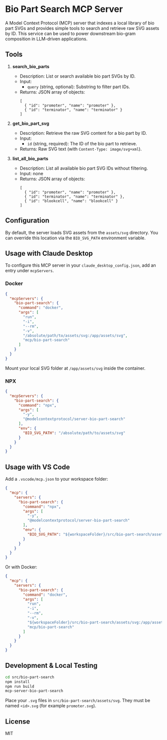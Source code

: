 # Bio Part Search MCP Server

A Model Context Protocol (MCP) server that indexes a local library of bio part SVGs and provides simple tools to search and retrieve raw SVG assets by ID. This service can be used to power downstream bio-gram composition in LLM-driven applications.

## Tools

1. **search_bio_parts**
   - Description: List or search available bio part SVGs by ID.
   - Input:
     - `query` (string, optional): Substring to filter part IDs.
   - Returns: JSON array of objects:
     ```jsonc
     [
       { "id": "promoter", "name": "promoter" },
       { "id": "terminator", "name": "terminator" }
     ]
     ```

2. **get_bio_part_svg**
   - Description: Retrieve the raw SVG content for a bio part by ID.
   - Input:
     - `id` (string, required): The ID of the bio part to retrieve.
   - Returns: Raw SVG text (with `Content-Type: image/svg+xml`).

3. **list_all_bio_parts**
   - Description: List all available bio part SVG IDs without filtering.
   - Input: none
   - Returns: JSON array of objects:
     ```jsonc
     [
       { "id": "promoter", "name": "promoter" },
       { "id": "terminator", "name": "terminator" },
       { "id": "blookcell", "name": "blookcell" }
     ]
     ```

## Configuration

By default, the server loads SVG assets from the `assets/svg` directory. You can override this location via the `BIO_SVG_PATH` environment variable.

## Usage with Claude Desktop

To configure this MCP server in your `claude_desktop_config.json`, add an entry under `mcpServers`.

### Docker

```json
{
  "mcpServers": {
    "bio-part-search": {
      "command": "docker",
      "args": [
        "run",
        "-i",
        "--rm",
        "-v",
        "/absolute/path/to/assets/svg:/app/assets/svg",
        "mcp/bio-part-search"
      ]
    }
  }
}
```

Mount your local SVG folder at `/app/assets/svg` inside the container.

### NPX

```json
{
  "mcpServers": {
    "bio-part-search": {
      "command": "npx",
      "args": [
        "-y",
        "@modelcontextprotocol/server-bio-part-search"
      ],
      "env": {
        "BIO_SVG_PATH": "/absolute/path/to/assets/svg"
      }
    }
  }
}
```

## Usage with VS Code

Add a `.vscode/mcp.json` to your workspace folder:

```json
{
  "mcp": {
    "servers": {
      "bio-part-search": {
        "command": "npx",
        "args": [
          "-y",
          "@modelcontextprotocol/server-bio-part-search"
        ],
        "env": {
          "BIO_SVG_PATH": "${workspaceFolder}/src/bio-part-search/assets/svg"
        }
      }
    }
  }
}
```

Or with Docker:

```json
{
  "mcp": {
    "servers": {
      "bio-part-search": {
        "command": "docker",
        "args": [
          "run",
          "-i",
          "--rm",
          "-v",
          "${workspaceFolder}/src/bio-part-search/assets/svg:/app/assets/svg",
          "mcp/bio-part-search"
        ]
      }
    }
  }
}
```

## Development & Local Testing

```bash
cd src/bio-part-search
npm install
npm run build
mcp-server-bio-part-search
```

Place your `.svg` files in `src/bio-part-search/assets/svg`. They must be named `<id>.svg` (for example `promoter.svg`).

## License

MIT 